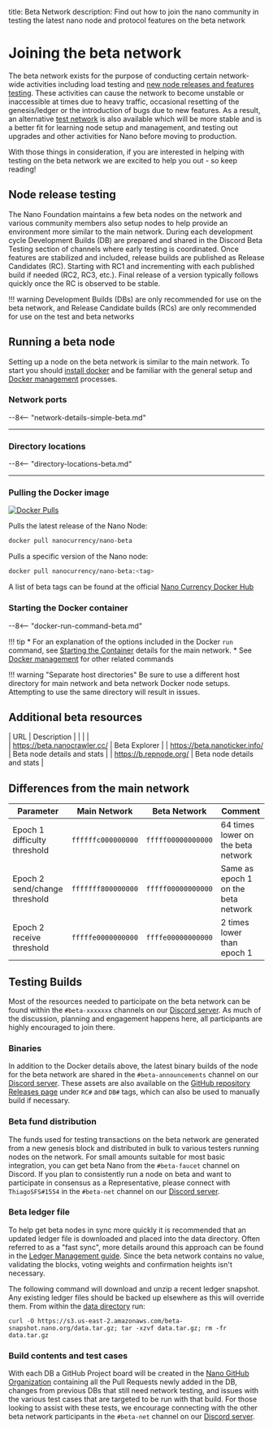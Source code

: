 title: Beta Network
description: Find out how to join the nano community in testing the latest nano node and protocol features on the beta network

# Joining the beta network

The beta network exists for the purpose of conducting certain network-wide activities including load testing and [new node releases and features testing](#node-release-testing). These activities can cause the network to become unstable or inaccessible at times due to heavy traffic, occasional resetting of the genesis/ledger or the introduction of bugs due to new features. As a result, an alternative [test network](test-network.md) is also available which will be more stable and is a better fit for learning node setup and management, and testing out upgrades and other activities for Nano before moving to production.

With those things in consideration, if you are interested in helping with testing on the beta network we are excited to help you out - so keep reading!


## Node release testing
The Nano Foundation maintains a few beta nodes on the network and various community members also setup nodes to help provide an environment more similar to the main network. During each development cycle Development Builds (DB) are prepared and shared in the Discord Beta Testing section of channels where early testing is coordinated. Once features are stabilized and included, release builds are published as Release Candidates (RC). Starting with RC1 and incrementing with each published build if needed (RC2, RC3, etc.). Final release of a version typically follows quickly once the RC is observed to be stable.

!!! warning
	Development Builds (DBs) are only recommended for use on the beta network, and Release Candidate builds (RCs) are only recommended for use on the test and beta networks

## Running a beta node

Setting up a node on the beta network is similar to the main network. To start you should [install docker](/running-a-node/node-setup/#installing-docker) and be familiar with the general setup and [Docker management](/running-a-node/docker-management/) processes.

### Network ports

--8<-- "network-details-simple-beta.md"

___

### Directory locations

--8<-- "directory-locations-beta.md"

---

### Pulling the Docker image
[![Docker Pulls](https://img.shields.io/docker/pulls/nanocurrency/nano.svg)](https://hub.docker.com/r/nanocurrency/nano-beta)

Pulls the latest release of the Nano Node:
```bash
docker pull nanocurrency/nano-beta
```

Pulls a specific version of the Nano node:
```bash
docker pull nanocurrency/nano-beta:<tag>
```

A list of beta tags can be found at the official [Nano Currency Docker Hub](https://hub.docker.com/r/nanocurrency/nano-beta/tags)

### Starting the Docker container

--8<-- "docker-run-command-beta.md"

!!! tip
	* For an explanation of the options included in the Docker `run` command, see [Starting the Container](/running-a-node/docker-management/#starting) details for the main network.
	* See [Docker management](/running-a-node/docker-management/) for other related commands

!!! warning "Separate host directories"
	Be sure to use a different host directory for main network and beta network Docker node setups. Attempting to use the same directory will result in issues.

## Additional beta resources

| URL                                     | Description |
|                                         |             |	
| https://beta.nanocrawler.cc/            | Beta Explorer |
| https://beta.nanoticker.info/           | Beta node details and stats |
| https://b.repnode.org/                  | Beta node details and stats |

## Differences from the main network

| Parameter | Main Network | Beta Network | Comment |
|-----------|--------------|--------------|---------|
| Epoch 1 difficulty threshold | `ffffffc000000000` | `fffff00000000000` | 64 times lower on the beta network |
| Epoch 2 send/change threshold | `fffffff800000000` | `fffff00000000000` | Same as epoch 1 on the beta network |
| Epoch 2 receive threshold | `fffffe0000000000` | `ffffe00000000000` | 2 times lower than epoch 1 |

<span id="release-candidate-builds"></span>
<span id="development-builds"></span>
<span id="latest-beta-builds"></span>
## Testing Builds

Most of the resources needed to participate on the beta network can be found within the `#beta-xxxxxxx` channels on our [Discord server](https://chat.nano.org). As much of the discussion, planning and engagement happens here, all participants are highly encouraged to join there.

### Binaries

In addition to the Docker details above, the latest binary builds of the node for the beta network are shared in the `#beta-announcements` channel on our [Discord server](https://chat.nano.org). These assets are also available on the [GitHub repository Releases page](https://github.com/nanocurrency/nano-node/releases) under `RC#` and `DB#` tags, which can also be used to manually build if necessary.

### Beta fund distribution

The funds used for testing transactions on the beta network are generated from a new genesis block and distributed in bulk to various testers running nodes on the network. For small amounts suitable for most basic integration, you can get beta Nano from the `#beta-faucet` channel on Discord. If you plan to consistently run a node on beta and want to participate in consensus as a Representative, please connect with `ThiagoSFS#1554` in the `#beta-net` channel on our [Discord server](https://chat.nano.org).

### Beta ledger file

To help get beta nodes in sync more quickly it is recommended that an updated ledger file is downloaded and placed into the data directory. Often referred to as a "fast sync", more details around this approach can be found in the [Ledger Management guide](ledger-management.md#downloaded-ledger-files). Since the beta network contains no value, validating the blocks, voting weights and confirmation heights isn't necessary.

The following command will download and unzip a recent ledger snapshot. Any existing ledger files should be backed up elsewhere as this will override them. From within the [data directory](#directory-locations) run:

```
curl -O https://s3.us-east-2.amazonaws.com/beta-snapshot.nano.org/data.tar.gz; tar -xzvf data.tar.gz; rm -fr data.tar.gz
```
<span id="ongoing-test-cases"></span>
### Build contents and test cases
With each DB a GitHub Project board will be created in the [Nano GitHub Organization](https://github.com/orgs/nanocurrency/projects) containing all the Pull Requests newly added in the DB, changes from previous DBs that still need network testing, and issues with the various test cases that are targeted to be run with that build. For those looking to assist with these tests, we encourage connecting with the other beta network participants in the `#beta-net` channel on our [Discord server](https://chat.nano.org).
